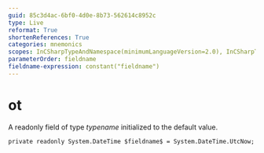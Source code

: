 ```yaml
---
guid: 85c3d4ac-6bf0-4d0e-8b73-562614c8952c
type: Live
reformat: True
shortenReferences: True
categories: mnemonics
scopes: InCSharpTypeAndNamespace(minimumLanguageVersion=2.0), InCSharpTypeMember(minimumLanguageVersion=2.0)
parameterOrder: fieldname
fieldname-expression: constant("fieldname")
---
```


# ot

A readonly field of type $typename$ initialized to the default value.

```
private readonly System.DateTime $fieldname$ = System.DateTime.UtcNow;
```

